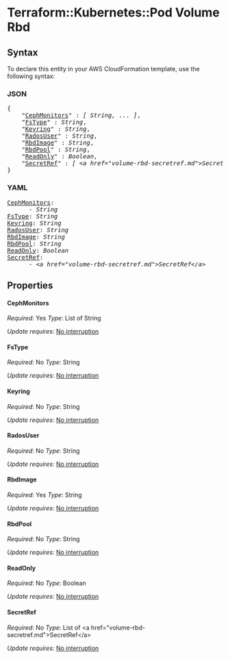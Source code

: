 # Terraform::Kubernetes::Pod Volume Rbd

## Syntax

To declare this entity in your AWS CloudFormation template, use the following syntax:

### JSON

<pre>
{
    "<a href="#cephmonitors" title="CephMonitors">CephMonitors</a>" : <i>[ String, ... ]</i>,
    "<a href="#fstype" title="FsType">FsType</a>" : <i>String</i>,
    "<a href="#keyring" title="Keyring">Keyring</a>" : <i>String</i>,
    "<a href="#radosuser" title="RadosUser">RadosUser</a>" : <i>String</i>,
    "<a href="#rbdimage" title="RbdImage">RbdImage</a>" : <i>String</i>,
    "<a href="#rbdpool" title="RbdPool">RbdPool</a>" : <i>String</i>,
    "<a href="#readonly" title="ReadOnly">ReadOnly</a>" : <i>Boolean</i>,
    "<a href="#secretref" title="SecretRef">SecretRef</a>" : <i>[ &lt;a href=&#34;volume-rbd-secretref.md&#34;&gt;SecretRef&lt;/a&gt;, ... ]</i>
}
</pre>

### YAML

<pre>
<a href="#cephmonitors" title="CephMonitors">CephMonitors</a>: <i>
      - String</i>
<a href="#fstype" title="FsType">FsType</a>: <i>String</i>
<a href="#keyring" title="Keyring">Keyring</a>: <i>String</i>
<a href="#radosuser" title="RadosUser">RadosUser</a>: <i>String</i>
<a href="#rbdimage" title="RbdImage">RbdImage</a>: <i>String</i>
<a href="#rbdpool" title="RbdPool">RbdPool</a>: <i>String</i>
<a href="#readonly" title="ReadOnly">ReadOnly</a>: <i>Boolean</i>
<a href="#secretref" title="SecretRef">SecretRef</a>: <i>
      - &lt;a href=&#34;volume-rbd-secretref.md&#34;&gt;SecretRef&lt;/a&gt;</i>
</pre>

## Properties

#### CephMonitors

_Required_: Yes
_Type_: List of String

_Update requires_: [No interruption](https://docs.aws.amazon.com/AWSCloudFormation/latest/UserGuide/using-cfn-updating-stacks-update-behaviors.html#update-no-interrupt)

#### FsType

_Required_: No
_Type_: String

_Update requires_: [No interruption](https://docs.aws.amazon.com/AWSCloudFormation/latest/UserGuide/using-cfn-updating-stacks-update-behaviors.html#update-no-interrupt)

#### Keyring

_Required_: No
_Type_: String

_Update requires_: [No interruption](https://docs.aws.amazon.com/AWSCloudFormation/latest/UserGuide/using-cfn-updating-stacks-update-behaviors.html#update-no-interrupt)

#### RadosUser

_Required_: No
_Type_: String

_Update requires_: [No interruption](https://docs.aws.amazon.com/AWSCloudFormation/latest/UserGuide/using-cfn-updating-stacks-update-behaviors.html#update-no-interrupt)

#### RbdImage

_Required_: Yes
_Type_: String

_Update requires_: [No interruption](https://docs.aws.amazon.com/AWSCloudFormation/latest/UserGuide/using-cfn-updating-stacks-update-behaviors.html#update-no-interrupt)

#### RbdPool

_Required_: No
_Type_: String

_Update requires_: [No interruption](https://docs.aws.amazon.com/AWSCloudFormation/latest/UserGuide/using-cfn-updating-stacks-update-behaviors.html#update-no-interrupt)

#### ReadOnly

_Required_: No
_Type_: Boolean

_Update requires_: [No interruption](https://docs.aws.amazon.com/AWSCloudFormation/latest/UserGuide/using-cfn-updating-stacks-update-behaviors.html#update-no-interrupt)

#### SecretRef

_Required_: No
_Type_: List of &lt;a href=&#34;volume-rbd-secretref.md&#34;&gt;SecretRef&lt;/a&gt;

_Update requires_: [No interruption](https://docs.aws.amazon.com/AWSCloudFormation/latest/UserGuide/using-cfn-updating-stacks-update-behaviors.html#update-no-interrupt)

